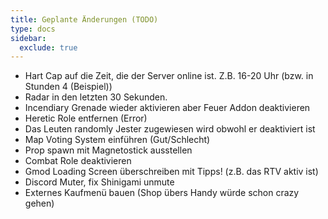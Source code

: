 ```yaml
---
title: Geplante Änderungen (TODO)
type: docs
sidebar:
  exclude: true
---
```


- Hart Cap auf die Zeit, die der Server online ist. Z.B. 16-20 Uhr (bzw. in Stunden 4 (Beispiel))
- Radar in den letzten 30 Sekunden.
- Incendiary Grenade wieder aktivieren aber Feuer Addon deaktivieren
- Heretic Role entfernen (Error)
- Das Leuten randomly Jester zugewiesen wird obwohl er deaktiviert ist
- Map Voting System einführen (Gut/Schlecht)
- Prop spawn mit Magnetostick ausstellen
- Combat Role deaktivieren
- Gmod Loading Screen überschreiben mit Tipps! (z.B. das RTV aktiv ist)
- Discord Muter, fix Shinigami unmute
- Externes Kaufmenü bauen (Shop übers Handy würde schon crazy gehen)
